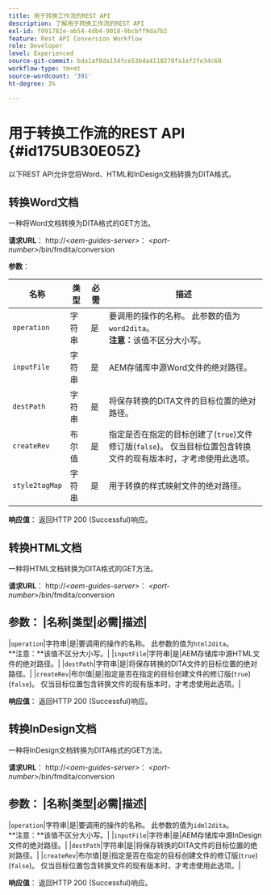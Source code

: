 ```yaml
---
title: 用于转换工作流的REST API
description: 了解用于转换工作流的REST API
exl-id: f091782e-ab54-4db4-9018-9bcbff9da7b2
feature: Rest API Conversion Workflow
role: Developer
level: Experienced
source-git-commit: bda1af0da134fce53b4a4118278fa1ef2fe34c69
workflow-type: tm+mt
source-wordcount: '391'
ht-degree: 3%

---
```


# 用于转换工作流的REST API {#id175UB30E05Z}

以下REST API允许您将Word、HTML和InDesign文档转换为DITA格式。

## 转换Word文档

一种将Word文档转换为DITA格式的GET方法。

**请求URL**：
http://*&lt;aem-guides-server\>*： *&lt;port-number\>*/bin/fmdita/conversion

**参数**：

| 名称 | 类型 | 必需 | 描述 |
|----|----|--------|-----------|
| ``operation`` | 字符串 | 是 | 要调用的操作的名称。 此参数的值为``word2dita``。<br> **注意：**&#x200B;该值不区分大小写。 |
| `inputFile` | 字符串 | 是 | AEM存储库中源Word文件的绝对路径。 |
| `destPath` | 字符串 | 是 | 将保存转换的DITA文件的目标位置的绝对路径。 |
| `createRev` | 布尔值 | 是 | 指定是否在指定的目标创建了\(`true`\)文件修订版\(`false`\)。 仅当目标位置包含转换文件的现有版本时，才考虑使用此选项。 |
| `style2tagMap` | 字符串 | 是 | 用于转换的样式映射文件的绝对路径。 |

**响应值**：
返回HTTP 200 \(Successful\)响应。

## 转换HTML文档

一种将HTML文档转换为DITA格式的GET方法。

**请求URL**：
http://*&lt;aem-guides-server\>*： *&lt;port-number\>*/bin/fmdita/conversion

**参数**：
|名称|类型|必需|描述|
---------------------------
|`operation`|字符串|是|要调用的操作的名称。 此参数的值为``html2dita``。<br> **注意：**该值不区分大小写。|
|`inputFile`|字符串|是|AEM存储库中源HTML文件的绝对路径。|
|`destPath`|字符串|是|将保存转换的DITA文件的目标位置的绝对路径。|
|`createRev`|布尔值|是|指定是否在指定的目标创建文件的修订版\(`true`\)\(`false`\)。 仅当目标位置包含转换文件的现有版本时，才考虑使用此选项。|

**响应值**：
返回HTTP 200 \(Successful\)响应。

## 转换InDesign文档

一种将InDesign文档转换为DITA格式的GET方法。

**请求URL**：
http://*&lt;aem-guides-server\>*： *&lt;port-number\>*/bin/fmdita/conversion

**参数**：
|名称|类型|必需|描述|
---------------------------
|``operation``|字符串|是|要调用的操作的名称。 此参数的值为``idml2dita``。<br> **注意：**该值不区分大小写。|
|`inputFile`|字符串|是|AEM存储库中源InDesign文件的绝对路径。|
|`destPath`|字符串|是|将保存转换的DITA文件的目标位置的绝对路径。|
|`createRev`|布尔值|是|指定是否在指定的目标创建文件的修订版\(`true`\)\(`false`\)。 仅当目标位置包含转换文件的现有版本时，才考虑使用此选项。|

**响应值**：
返回HTTP 200 \(Successful\)响应。
